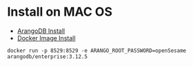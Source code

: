 # Install on MAC OS 

- [ArangoDB Install](https://docs.arangodb.com/3.11/operations/installation/macos/)
- [Docker Image Install](https://arangodb.com/download-major/docker/)

```shell
docker run -p 8529:8529 -e ARANGO_ROOT_PASSWORD=openSesame arangodb/enterprise:3.12.5
```